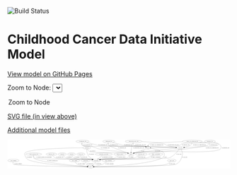 <link rel='stylesheet' href="assets/style.css">
<link rel='stylesheet' href="https://unpkg.com/leaflet@1.5.1/dist/leaflet.css" integrity="sha512-xwE/Az9zrjBIphAcBb3F6JVqxf46+CDLwfLMHloNu6KEQCAWi6HcDUbeOfBIptF7tcCzusKFjFw2yuvEpDL9wQ==" crossorigin="">
<script type="text/javascript" src="https://code.jquery.com/jquery-3.2.1.min.js"></script>
<script type="text/javascript"  src="https://unpkg.com/leaflet@1.5.1/dist/leaflet.js"></script>
<script type="text/javascript" src="assets/actions.js"></script>

![Build Status](https://github.com/CBIIT/ccdi-model/actions/workflows/model-test-and-deploy.yml/badge.svg)

# Childhood Cancer Data Initiative Model

[View model on GitHub Pages](https://cbiit.github.io/ccdi-model/)



Zoom to Node: <select id="node_select">
  <option value="">Zoom to Node</option>
</select>
<div id="model"></div>

<p>
<a href="./model-desc/ccdi-model.svg">SVG file (in view above)</a>
<p>
<a href="./model-desc">Additional model files</a>
<div id='graph' style='display:off;'>
<svg width="3029pt" height="392pt"
 viewBox="0.00 0.00 3029.34 392.00" xmlns="http://www.w3.org/2000/svg" xmlns:xlink="http://www.w3.org/1999/xlink">
<g id="graph0" class="graph" transform="scale(1 1) rotate(0) translate(4 388)">
<title>Perl</title>
<polygon fill="#ffffff" stroke="transparent" points="-4,4 -4,-388 3025.3431,-388 3025.3431,4 -4,4"/>
<!-- family_relationship -->
<g id="node1" class="node">
<title>family_relationship</title>
<ellipse fill="none" stroke="#000000" cx="2014.3431" cy="-192" rx="100.1823" ry="18"/>
<text text-anchor="middle" x="2014.3431" y="-188.3" font-family="Times,serif" font-size="14.00" fill="#000000">family_relationship</text>
</g>
<!-- participant -->
<g id="node21" class="node">
<title>participant</title>
<ellipse fill="none" stroke="#000000" cx="1202.3431" cy="-105" rx="62.2891" ry="18"/>
<text text-anchor="middle" x="1202.3431" y="-101.3" font-family="Times,serif" font-size="14.00" fill="#000000">participant</text>
</g>
<!-- family_relationship&#45;&gt;participant -->
<g id="edge35" class="edge">
<title>family_relationship&#45;&gt;participant</title>
<path fill="none" stroke="#000000" d="M1981.1327,-174.8904C1956.0842,-162.9311 1920.4881,-147.9118 1887.3431,-141 1753.7146,-113.1342 1408.5334,-141.8857 1273.3431,-123 1267.912,-122.2413 1262.2958,-121.2274 1256.7111,-120.0658"/>
<polygon fill="#000000" stroke="#000000" points="1257.2619,-116.6027 1246.7394,-117.8387 1255.736,-123.4343 1257.2619,-116.6027"/>
<text text-anchor="middle" x="2012.8431" y="-144.8" font-family="Times,serif" font-size="14.00" fill="#000000">of_family_relationship</text>
</g>
<!-- study_funding -->
<g id="node2" class="node">
<title>study_funding</title>
<ellipse fill="none" stroke="#000000" cx="77.3431" cy="-105" rx="77.1866" ry="18"/>
<text text-anchor="middle" x="77.3431" y="-101.3" font-family="Times,serif" font-size="14.00" fill="#000000">study_funding</text>
</g>
<!-- study -->
<g id="node17" class="node">
<title>study</title>
<ellipse fill="none" stroke="#000000" cx="1126.3431" cy="-18" rx="36.2938" ry="18"/>
<text text-anchor="middle" x="1126.3431" y="-14.3" font-family="Times,serif" font-size="14.00" fill="#000000">study</text>
</g>
<!-- study_funding&#45;&gt;study -->
<g id="edge33" class="edge">
<title>study_funding&#45;&gt;study</title>
<path fill="none" stroke="#000000" d="M72.0447,-86.5556C70.1289,-75.6257 70.1383,-62.3266 78.3431,-54 96.153,-35.9258 878.23,-22.0223 1079.5037,-18.739"/>
<polygon fill="#000000" stroke="#000000" points="1079.8003,-22.2347 1089.7422,-18.573 1079.6867,-15.2357 1079.8003,-22.2347"/>
<text text-anchor="middle" x="140.3431" y="-57.8" font-family="Times,serif" font-size="14.00" fill="#000000">of_study_funding</text>
</g>
<!-- synonym -->
<g id="node3" class="node">
<title>synonym</title>
<ellipse fill="none" stroke="#000000" cx="1074.3431" cy="-279" rx="51.9908" ry="18"/>
<text text-anchor="middle" x="1074.3431" y="-275.3" font-family="Times,serif" font-size="14.00" fill="#000000">synonym</text>
</g>
<!-- sample -->
<g id="node4" class="node">
<title>sample</title>
<ellipse fill="none" stroke="#000000" cx="1674.3431" cy="-192" rx="44.393" ry="18"/>
<text text-anchor="middle" x="1674.3431" y="-188.3" font-family="Times,serif" font-size="14.00" fill="#000000">sample</text>
</g>
<!-- synonym&#45;&gt;sample -->
<g id="edge38" class="edge">
<title>synonym&#45;&gt;sample</title>
<path fill="none" stroke="#000000" d="M1082.5194,-260.992C1088.8599,-249.3427 1098.8479,-235.0755 1112.3431,-228 1162.4631,-201.7223 1565.6805,-220.208 1621.3431,-210 1624.9991,-209.3295 1628.7458,-208.4576 1632.4745,-207.4593"/>
<polygon fill="#000000" stroke="#000000" points="1633.6317,-210.767 1642.2276,-204.5735 1631.6455,-204.0546 1633.6317,-210.767"/>
<text text-anchor="middle" x="1154.8431" y="-231.8" font-family="Times,serif" font-size="14.00" fill="#000000">of_synonym</text>
</g>
<!-- synonym&#45;&gt;study -->
<g id="edge37" class="edge">
<title>synonym&#45;&gt;study</title>
<path fill="none" stroke="#000000" d="M1022.3013,-278.7166C847.4037,-277.23 288.7205,-267.9474 235.3431,-210 224.503,-198.2318 230.7066,-189.3135 235.3431,-174 257.4539,-100.973 309.7076,-106.9908 383.3431,-87 515.8335,-51.0312 938.2259,-27.3251 1079.6779,-20.2313"/>
<polygon fill="#000000" stroke="#000000" points="1079.9468,-23.7223 1089.7606,-19.73 1079.5991,-16.7309 1079.9468,-23.7223"/>
<text text-anchor="middle" x="292.8431" y="-144.8" font-family="Times,serif" font-size="14.00" fill="#000000">of_synonym</text>
</g>
<!-- synonym&#45;&gt;participant -->
<g id="edge39" class="edge">
<title>synonym&#45;&gt;participant</title>
<path fill="none" stroke="#000000" d="M1073.609,-260.6498C1073.604,-238.2972 1076.5504,-200.2747 1094.3431,-174 1109.2986,-151.9151 1133.929,-135.3837 1155.8942,-124.0473"/>
<polygon fill="#000000" stroke="#000000" points="1157.6863,-127.0662 1165.1087,-119.5059 1154.5917,-120.7873 1157.6863,-127.0662"/>
<text text-anchor="middle" x="1136.8431" y="-188.3" font-family="Times,serif" font-size="14.00" fill="#000000">of_synonym</text>
</g>
<!-- sample&#45;&gt;participant -->
<g id="edge8" class="edge">
<title>sample&#45;&gt;participant</title>
<path fill="none" stroke="#000000" d="M1661.5621,-174.7018C1651.743,-162.8979 1637.0593,-148.153 1620.3431,-141 1549.3545,-110.6234 1349.6902,-134.5433 1273.3431,-123 1267.9208,-122.1802 1262.3106,-121.1258 1256.7295,-119.9391"/>
<polygon fill="#000000" stroke="#000000" points="1257.2882,-116.477 1246.7621,-117.6822 1255.7423,-123.3042 1257.2882,-116.477"/>
<text text-anchor="middle" x="1678.8431" y="-144.8" font-family="Times,serif" font-size="14.00" fill="#000000">of_sample</text>
</g>
<!-- clinical_measure_file -->
<g id="node5" class="node">
<title>clinical_measure_file</title>
<ellipse fill="none" stroke="#000000" cx="353.3431" cy="-192" rx="108.5808" ry="18"/>
<text text-anchor="middle" x="353.3431" y="-188.3" font-family="Times,serif" font-size="14.00" fill="#000000">clinical_measure_file</text>
</g>
<!-- clinical_measure_file&#45;&gt;study -->
<g id="edge16" class="edge">
<title>clinical_measure_file&#45;&gt;study</title>
<path fill="none" stroke="#000000" d="M347.0986,-174.0019C344.5921,-163.2399 343.8254,-149.9605 351.3431,-141 398.735,-84.5126 920.2424,-35.5983 1080.0618,-21.8474"/>
<polygon fill="#000000" stroke="#000000" points="1080.3914,-25.3321 1090.0569,-20.9928 1079.795,-18.3576 1080.3914,-25.3321"/>
<text text-anchor="middle" x="608.3431" y="-101.3" font-family="Times,serif" font-size="14.00" fill="#000000">of_clinical_measure_file</text>
</g>
<!-- clinical_measure_file&#45;&gt;participant -->
<g id="edge34" class="edge">
<title>clinical_measure_file&#45;&gt;participant</title>
<path fill="none" stroke="#000000" d="M352.0766,-173.8121C352.3758,-162.5487 354.9195,-148.7922 364.3431,-141 397.191,-113.8389 1089.1132,-128.7737 1131.3431,-123 1136.8553,-122.2464 1142.557,-121.2246 1148.2226,-120.0484"/>
<polygon fill="#000000" stroke="#000000" points="1149.3369,-123.3858 1158.3327,-117.789 1147.8101,-116.5543 1149.3369,-123.3858"/>
<text text-anchor="middle" x="493.8431" y="-144.8" font-family="Times,serif" font-size="14.00" fill="#000000">of_clinical_measure_file_participant</text>
</g>
<!-- radiology_file -->
<g id="node6" class="node">
<title>radiology_file</title>
<ellipse fill="none" stroke="#000000" cx="595.3431" cy="-192" rx="73.387" ry="18"/>
<text text-anchor="middle" x="595.3431" y="-188.3" font-family="Times,serif" font-size="14.00" fill="#000000">radiology_file</text>
</g>
<!-- radiology_file&#45;&gt;participant -->
<g id="edge17" class="edge">
<title>radiology_file&#45;&gt;participant</title>
<path fill="none" stroke="#000000" d="M608.5132,-174.1227C618.3139,-162.3717 632.8134,-147.9319 649.3431,-141 698.7662,-120.2741 1078.2958,-130.6275 1131.3431,-123 1136.7712,-122.2195 1142.3854,-121.1912 1147.9688,-120.0207"/>
<polygon fill="#000000" stroke="#000000" points="1148.9482,-123.388 1157.939,-117.783 1147.4152,-116.5579 1148.9482,-123.388"/>
<text text-anchor="middle" x="708.3431" y="-144.8" font-family="Times,serif" font-size="14.00" fill="#000000">of_radiology_file</text>
</g>
<!-- single_cell_sequencing_file -->
<g id="node7" class="node">
<title>single_cell_sequencing_file</title>
<ellipse fill="none" stroke="#000000" cx="2508.3431" cy="-366" rx="137.5759" ry="18"/>
<text text-anchor="middle" x="2508.3431" y="-362.3" font-family="Times,serif" font-size="14.00" fill="#000000">single_cell_sequencing_file</text>
</g>
<!-- single_cell_sequencing_file&#45;&gt;sample -->
<g id="edge31" class="edge">
<title>single_cell_sequencing_file&#45;&gt;sample</title>
<path fill="none" stroke="#000000" d="M2610.0241,-353.8449C2627.7888,-351.8204 2646.0985,-349.797 2663.3431,-348 2684.9847,-345.7449 2843.6815,-346.0773 2858.3431,-330 2862.8353,-325.0741 2862.8257,-319.9347 2858.3431,-315 2844.308,-299.5491 2692.0803,-299.3848 2671.3431,-297 2551.5115,-283.219 2522.1339,-275.1316 2402.3431,-261 2259.034,-244.094 2223.2245,-239.0216 2079.3431,-228 1923.1519,-216.0354 1881.1952,-239.4685 1727.3431,-210 1723.6925,-209.3008 1719.9496,-208.4086 1716.2235,-207.3969"/>
<polygon fill="#000000" stroke="#000000" points="1717.0576,-203.9934 1706.4744,-204.4896 1715.0571,-210.7014 1717.0576,-203.9934"/>
<text text-anchor="middle" x="2779.8431" y="-275.3" font-family="Times,serif" font-size="14.00" fill="#000000">of_single_cell_sequencing_file</text>
</g>
<!-- cell_line -->
<g id="node16" class="node">
<title>cell_line</title>
<ellipse fill="none" stroke="#000000" cx="2344.3431" cy="-279" rx="49.2915" ry="18"/>
<text text-anchor="middle" x="2344.3431" y="-275.3" font-family="Times,serif" font-size="14.00" fill="#000000">cell_line</text>
</g>
<!-- single_cell_sequencing_file&#45;&gt;cell_line -->
<g id="edge29" class="edge">
<title>single_cell_sequencing_file&#45;&gt;cell_line</title>
<path fill="none" stroke="#000000" d="M2504.8159,-348.003C2501.7433,-336.9629 2496.1766,-323.3825 2486.3431,-315 2473.1753,-303.7751 2433.8888,-294.3122 2399.9688,-287.9095"/>
<polygon fill="#000000" stroke="#000000" points="2400.5779,-284.4629 2390.111,-286.1041 2399.3168,-291.3484 2400.5779,-284.4629"/>
<text text-anchor="middle" x="2605.8431" y="-318.8" font-family="Times,serif" font-size="14.00" fill="#000000">of_single_cell_sequencing_file</text>
</g>
<!-- pdx -->
<g id="node24" class="node">
<title>pdx</title>
<ellipse fill="none" stroke="#000000" cx="1907.3431" cy="-279" rx="27.8951" ry="18"/>
<text text-anchor="middle" x="1907.3431" y="-275.3" font-family="Times,serif" font-size="14.00" fill="#000000">pdx</text>
</g>
<!-- single_cell_sequencing_file&#45;&gt;pdx -->
<g id="edge30" class="edge">
<title>single_cell_sequencing_file&#45;&gt;pdx</title>
<path fill="none" stroke="#000000" d="M2373.9974,-361.8738C2205.2116,-356.0951 1935.3844,-344.6371 1918.3431,-330 1911.7485,-324.3357 1908.5525,-315.7502 1907.1337,-307.23"/>
<polygon fill="#000000" stroke="#000000" points="1910.5991,-306.6976 1906.1755,-297.0704 1903.63,-307.3549 1910.5991,-306.6976"/>
<text text-anchor="middle" x="2026.8431" y="-318.8" font-family="Times,serif" font-size="14.00" fill="#000000">of_single_cell_sequencing_file</text>
</g>
<!-- diagnosis -->
<g id="node8" class="node">
<title>diagnosis</title>
<ellipse fill="none" stroke="#000000" cx="741.3431" cy="-192" rx="54.6905" ry="18"/>
<text text-anchor="middle" x="741.3431" y="-188.3" font-family="Times,serif" font-size="14.00" fill="#000000">diagnosis</text>
</g>
<!-- diagnosis&#45;&gt;participant -->
<g id="edge40" class="edge">
<title>diagnosis&#45;&gt;participant</title>
<path fill="none" stroke="#000000" d="M753.285,-174.2233C762.2438,-162.5184 775.6346,-148.0923 791.3431,-141 860.3018,-109.8656 1056.5381,-134.3509 1131.3431,-123 1136.765,-122.1773 1142.375,-121.121 1147.9558,-119.9331"/>
<polygon fill="#000000" stroke="#000000" points="1148.9436,-123.2981 1157.923,-117.6748 1147.3968,-116.4711 1148.9436,-123.2981"/>
<text text-anchor="middle" x="835.8431" y="-144.8" font-family="Times,serif" font-size="14.00" fill="#000000">of_diagnosis</text>
</g>
<!-- study_admin -->
<g id="node9" class="node">
<title>study_admin</title>
<ellipse fill="none" stroke="#000000" cx="908.3431" cy="-105" rx="70.3881" ry="18"/>
<text text-anchor="middle" x="908.3431" y="-101.3" font-family="Times,serif" font-size="14.00" fill="#000000">study_admin</text>
</g>
<!-- study_admin&#45;&gt;study -->
<g id="edge36" class="edge">
<title>study_admin&#45;&gt;study</title>
<path fill="none" stroke="#000000" d="M917.3425,-86.9296C923.8663,-75.7144 933.7448,-61.9675 946.3431,-54 968.2538,-40.1433 1035.0161,-29.359 1080.7715,-23.3385"/>
<polygon fill="#000000" stroke="#000000" points="1081.2914,-26.8006 1090.7639,-22.055 1080.3995,-19.8576 1081.2914,-26.8006"/>
<text text-anchor="middle" x="1002.8431" y="-57.8" font-family="Times,serif" font-size="14.00" fill="#000000">of_study_admin</text>
</g>
<!-- cytogenomic_file -->
<g id="node10" class="node">
<title>cytogenomic_file</title>
<ellipse fill="none" stroke="#000000" cx="1017.3431" cy="-366" rx="89.8845" ry="18"/>
<text text-anchor="middle" x="1017.3431" y="-362.3" font-family="Times,serif" font-size="14.00" fill="#000000">cytogenomic_file</text>
</g>
<!-- cytogenomic_file&#45;&gt;sample -->
<g id="edge13" class="edge">
<title>cytogenomic_file&#45;&gt;sample</title>
<path fill="none" stroke="#000000" d="M1007.5773,-348.0025C1003.1982,-337.2408 1000.5622,-323.9615 1008.3431,-315 1027.0311,-293.4766 1107.5163,-303.1775 1135.3431,-297 1188.8708,-285.117 1199.7972,-272.8004 1253.3431,-261 1414.5926,-225.4639 1460.6693,-248.054 1621.3431,-210 1624.7562,-209.1917 1628.2603,-208.2534 1631.7621,-207.238"/>
<polygon fill="#000000" stroke="#000000" points="1633.0251,-210.5112 1641.5468,-204.2158 1630.9593,-203.8229 1633.0251,-210.5112"/>
<text text-anchor="middle" x="1324.8431" y="-275.3" font-family="Times,serif" font-size="14.00" fill="#000000">of_cytogenomic_file</text>
</g>
<!-- cytogenomic_file&#45;&gt;cell_line -->
<g id="edge11" class="edge">
<title>cytogenomic_file&#45;&gt;cell_line</title>
<path fill="none" stroke="#000000" d="M1073.6271,-351.929C1134.0098,-336.8333 1221.3431,-315 1221.3431,-315 1380.5987,-293.3795 1783.7247,-302.6127 1944.3431,-297 2065.516,-292.7657 2207.2539,-285.9456 2285.2851,-282.0288"/>
<polygon fill="#000000" stroke="#000000" points="2285.5913,-285.5179 2295.4026,-281.5193 2285.2392,-278.5268 2285.5913,-285.5179"/>
<text text-anchor="middle" x="1292.8431" y="-318.8" font-family="Times,serif" font-size="14.00" fill="#000000">of_cytogenomic_file</text>
</g>
<!-- cytogenomic_file&#45;&gt;pdx -->
<g id="edge12" class="edge">
<title>cytogenomic_file&#45;&gt;pdx</title>
<path fill="none" stroke="#000000" d="M1012.0955,-348.0135C1010.0779,-336.9777 1009.9589,-323.398 1018.3431,-315 1051.5966,-281.6919 1819.3413,-306.9527 1865.3431,-297 1868.7814,-296.2561 1872.2887,-295.2299 1875.738,-294.0414"/>
<polygon fill="#000000" stroke="#000000" points="1877.1481,-297.2484 1885.1997,-290.3621 1874.6111,-290.7243 1877.1481,-297.2484"/>
<text text-anchor="middle" x="1089.8431" y="-318.8" font-family="Times,serif" font-size="14.00" fill="#000000">of_cytogenomic_file</text>
</g>
<!-- methylation_array_file -->
<g id="node11" class="node">
<title>methylation_array_file</title>
<ellipse fill="none" stroke="#000000" cx="1711.3431" cy="-366" rx="115.8798" ry="18"/>
<text text-anchor="middle" x="1711.3431" y="-362.3" font-family="Times,serif" font-size="14.00" fill="#000000">methylation_array_file</text>
</g>
<!-- methylation_array_file&#45;&gt;sample -->
<g id="edge18" class="edge">
<title>methylation_array_file&#45;&gt;sample</title>
<path fill="none" stroke="#000000" d="M1703.849,-347.8614C1698.4658,-334.1235 1691.4596,-314.6635 1687.3431,-297 1681.3516,-271.2902 1677.9901,-241.3544 1676.194,-220.0406"/>
<polygon fill="#000000" stroke="#000000" points="1679.6809,-219.735 1675.4126,-210.038 1672.7022,-220.2802 1679.6809,-219.735"/>
<text text-anchor="middle" x="1778.8431" y="-275.3" font-family="Times,serif" font-size="14.00" fill="#000000">of_methylation_array_file</text>
</g>
<!-- methylation_array_file&#45;&gt;cell_line -->
<g id="edge20" class="edge">
<title>methylation_array_file&#45;&gt;cell_line</title>
<path fill="none" stroke="#000000" d="M1825.1622,-362.5888C1930.8736,-358.2914 2080.0239,-349.0287 2135.3431,-330 2146.8835,-326.0303 2147.0304,-319.5782 2158.3431,-315 2199.3102,-298.421 2248.5136,-289.3281 2286.0212,-284.4301"/>
<polygon fill="#000000" stroke="#000000" points="2286.7811,-287.8627 2296.2736,-283.1571 2285.9185,-280.916 2286.7811,-287.8627"/>
<text text-anchor="middle" x="2249.8431" y="-318.8" font-family="Times,serif" font-size="14.00" fill="#000000">of_methylation_array_file</text>
</g>
<!-- methylation_array_file&#45;&gt;pdx -->
<g id="edge19" class="edge">
<title>methylation_array_file&#45;&gt;pdx</title>
<path fill="none" stroke="#000000" d="M1706.2921,-347.7896C1704.4694,-336.9476 1704.4899,-323.6589 1712.3431,-315 1735.3421,-289.6416 1832.2681,-305.8341 1865.3431,-297 1868.7418,-296.0922 1872.2233,-294.9589 1875.6568,-293.7053"/>
<polygon fill="#000000" stroke="#000000" points="1877.1051,-296.8959 1885.0982,-289.9417 1874.513,-290.3935 1877.1051,-296.8959"/>
<text text-anchor="middle" x="1803.8431" y="-318.8" font-family="Times,serif" font-size="14.00" fill="#000000">of_methylation_array_file</text>
</g>
<!-- exposure -->
<g id="node12" class="node">
<title>exposure</title>
<ellipse fill="none" stroke="#000000" cx="867.3431" cy="-192" rx="53.0913" ry="18"/>
<text text-anchor="middle" x="867.3431" y="-188.3" font-family="Times,serif" font-size="14.00" fill="#000000">exposure</text>
</g>
<!-- exposure&#45;&gt;participant -->
<g id="edge5" class="edge">
<title>exposure&#45;&gt;participant</title>
<path fill="none" stroke="#000000" d="M873.477,-173.7496C878.3374,-162.3085 886.336,-148.3759 898.3431,-141 942.593,-113.8175 1080.0969,-131.4119 1131.3431,-123 1136.6762,-122.1246 1142.1954,-121.0438 1147.6919,-119.8498"/>
<polygon fill="#000000" stroke="#000000" points="1148.5505,-123.2439 1157.516,-117.5985 1146.9868,-116.4207 1148.5505,-123.2439"/>
<text text-anchor="middle" x="941.8431" y="-144.8" font-family="Times,serif" font-size="14.00" fill="#000000">of_exposure</text>
</g>
<!-- sequencing_file -->
<g id="node13" class="node">
<title>sequencing_file</title>
<ellipse fill="none" stroke="#000000" cx="1374.3431" cy="-366" rx="83.3857" ry="18"/>
<text text-anchor="middle" x="1374.3431" y="-362.3" font-family="Times,serif" font-size="14.00" fill="#000000">sequencing_file</text>
</g>
<!-- sequencing_file&#45;&gt;sample -->
<g id="edge3" class="edge">
<title>sequencing_file&#45;&gt;sample</title>
<path fill="none" stroke="#000000" d="M1364.4771,-347.6658C1360.355,-337.3044 1357.855,-324.5544 1364.3431,-315 1372.2827,-303.3081 1548.4727,-237.8894 1631.6218,-207.5086"/>
<polygon fill="#000000" stroke="#000000" points="1632.8503,-210.7861 1641.0446,-204.0702 1630.4507,-204.2102 1632.8503,-210.7861"/>
<text text-anchor="middle" x="1553.8431" y="-275.3" font-family="Times,serif" font-size="14.00" fill="#000000">of_sequencing_file</text>
</g>
<!-- sequencing_file&#45;&gt;cell_line -->
<g id="edge2" class="edge">
<title>sequencing_file&#45;&gt;cell_line</title>
<path fill="none" stroke="#000000" d="M1426.7682,-351.9268C1481.7492,-337.2119 1561.2,-316.0921 1568.3431,-315 1577.1912,-313.6472 2105.4278,-289.7626 2285.1956,-281.6619"/>
<polygon fill="#000000" stroke="#000000" points="2285.4323,-285.1549 2295.2646,-281.2082 2285.1172,-278.162 2285.4323,-285.1549"/>
<text text-anchor="middle" x="1634.8431" y="-318.8" font-family="Times,serif" font-size="14.00" fill="#000000">of_sequencing_file</text>
</g>
<!-- sequencing_file&#45;&gt;pdx -->
<g id="edge1" class="edge">
<title>sequencing_file&#45;&gt;pdx</title>
<path fill="none" stroke="#000000" d="M1369.0517,-347.5625C1367.1385,-336.6351 1367.1483,-323.3363 1375.3431,-315 1394.4396,-295.5739 1838.7639,-302.9661 1865.3431,-297 1868.7756,-296.2295 1872.2791,-295.1859 1875.726,-293.9869"/>
<polygon fill="#000000" stroke="#000000" points="1877.1424,-297.1912 1885.1847,-290.2939 1874.5966,-290.6706 1877.1424,-297.1912"/>
<text text-anchor="middle" x="1441.8431" y="-318.8" font-family="Times,serif" font-size="14.00" fill="#000000">of_sequencing_file</text>
</g>
<!-- follow_up -->
<g id="node14" class="node">
<title>follow_up</title>
<ellipse fill="none" stroke="#000000" cx="994.3431" cy="-192" rx="55.4913" ry="18"/>
<text text-anchor="middle" x="994.3431" y="-188.3" font-family="Times,serif" font-size="14.00" fill="#000000">follow_up</text>
</g>
<!-- follow_up&#45;&gt;participant -->
<g id="edge15" class="edge">
<title>follow_up&#45;&gt;participant</title>
<path fill="none" stroke="#000000" d="M989.3364,-173.8294C987.5303,-163.0025 987.5528,-149.7155 995.3431,-141 1015.6597,-118.2707 1101.4056,-128.7557 1131.3431,-123 1136.3655,-122.0344 1141.5622,-120.928 1146.7545,-119.7487"/>
<polygon fill="#000000" stroke="#000000" points="1147.756,-123.1087 1156.6872,-117.4092 1146.1511,-116.2951 1147.756,-123.1087"/>
<text text-anchor="middle" x="1040.3431" y="-144.8" font-family="Times,serif" font-size="14.00" fill="#000000">of_follow_up</text>
</g>
<!-- publication -->
<g id="node15" class="node">
<title>publication</title>
<ellipse fill="none" stroke="#000000" cx="1059.3431" cy="-105" rx="63.0888" ry="18"/>
<text text-anchor="middle" x="1059.3431" y="-101.3" font-family="Times,serif" font-size="14.00" fill="#000000">publication</text>
</g>
<!-- publication&#45;&gt;study -->
<g id="edge28" class="edge">
<title>publication&#45;&gt;study</title>
<path fill="none" stroke="#000000" d="M1059.4483,-86.6462C1060.3167,-76.2783 1062.8167,-63.5283 1069.3431,-54 1074.4773,-46.5043 1081.7387,-40.2443 1089.3652,-35.1599"/>
<polygon fill="#000000" stroke="#000000" points="1091.6215,-37.8867 1098.3802,-29.7276 1088.0086,-31.8911 1091.6215,-37.8867"/>
<text text-anchor="middle" x="1120.3431" y="-57.8" font-family="Times,serif" font-size="14.00" fill="#000000">of_publication</text>
</g>
<!-- cell_line&#45;&gt;sample -->
<g id="edge25" class="edge">
<title>cell_line&#45;&gt;sample</title>
<path fill="none" stroke="#000000" d="M2296.4235,-273.9269C2156.2486,-259.0493 1755.0903,-216.1869 1727.3431,-210 1723.7656,-209.2023 1720.0918,-208.2489 1716.4276,-207.203"/>
<polygon fill="#000000" stroke="#000000" points="1717.4105,-203.8437 1706.8239,-204.2619 1715.3607,-210.5368 1717.4105,-203.8437"/>
<text text-anchor="middle" x="2034.8431" y="-231.8" font-family="Times,serif" font-size="14.00" fill="#000000">of_cell_line</text>
</g>
<!-- cell_line&#45;&gt;study -->
<g id="edge27" class="edge">
<title>cell_line&#45;&gt;study</title>
<path fill="none" stroke="#000000" d="M2355.2551,-261.3701C2366.8269,-240.3734 2382.1805,-204.3283 2372.3431,-174 2352.0182,-111.3386 2343.5515,-84.8438 2285.3431,-54 2235.4609,-27.5681 1382.9667,-19.8161 1172.8558,-18.3029"/>
<polygon fill="#000000" stroke="#000000" points="1172.7954,-14.8025 1162.7708,-18.2315 1172.7458,-21.8023 1172.7954,-14.8025"/>
<text text-anchor="middle" x="2405.8431" y="-144.8" font-family="Times,serif" font-size="14.00" fill="#000000">of_cell_line</text>
</g>
<!-- cell_line&#45;&gt;participant -->
<g id="edge26" class="edge">
<title>cell_line&#45;&gt;participant</title>
<path fill="none" stroke="#000000" d="M2332.0156,-261.2054C2309.1425,-229.9281 2256.7393,-166.0412 2194.3431,-141 2146.8487,-121.9393 1324.0614,-129.8329 1273.3431,-123 1267.8295,-122.2572 1262.1268,-121.2426 1256.4607,-120.0707"/>
<polygon fill="#000000" stroke="#000000" points="1256.8719,-116.5765 1246.3498,-117.8163 1255.3485,-123.4088 1256.8719,-116.5765"/>
<text text-anchor="middle" x="2327.8431" y="-188.3" font-family="Times,serif" font-size="14.00" fill="#000000">of_cell_line</text>
</g>
<!-- pathology_file -->
<g id="node18" class="node">
<title>pathology_file</title>
<ellipse fill="none" stroke="#000000" cx="2748.3431" cy="-366" rx="76.0865" ry="18"/>
<text text-anchor="middle" x="2748.3431" y="-362.3" font-family="Times,serif" font-size="14.00" fill="#000000">pathology_file</text>
</g>
<!-- pathology_file&#45;&gt;sample -->
<g id="edge22" class="edge">
<title>pathology_file&#45;&gt;sample</title>
<path fill="none" stroke="#000000" d="M2806.3278,-354.2161C2833.8019,-347.672 2862.8739,-339.0404 2873.3431,-330 2897.0959,-309.4891 2910.0144,-283.699 2888.3431,-261 2833.6548,-203.7182 2255.4653,-231.4195 2176.3431,-228 2076.5783,-223.6883 1825.5203,-228.2442 1727.3431,-210 1723.6887,-209.3209 1719.9432,-208.4429 1716.2153,-207.4406"/>
<polygon fill="#000000" stroke="#000000" points="1717.0457,-204.0363 1706.4633,-204.5483 1715.0553,-210.7473 1717.0457,-204.0363"/>
<text text-anchor="middle" x="2960.3431" y="-275.3" font-family="Times,serif" font-size="14.00" fill="#000000">of_pathology_file</text>
</g>
<!-- pathology_file&#45;&gt;cell_line -->
<g id="edge23" class="edge">
<title>pathology_file&#45;&gt;cell_line</title>
<path fill="none" stroke="#000000" d="M2742.513,-347.8378C2737.8541,-336.4339 2730.1236,-322.5097 2718.3431,-315 2692.4447,-298.4905 2502.2323,-286.7883 2403.4891,-281.7555"/>
<polygon fill="#000000" stroke="#000000" points="2403.5239,-278.2529 2393.3607,-281.2463 2403.1723,-285.2441 2403.5239,-278.2529"/>
<text text-anchor="middle" x="2793.3431" y="-318.8" font-family="Times,serif" font-size="14.00" fill="#000000">of_pathology_file</text>
</g>
<!-- pathology_file&#45;&gt;pdx -->
<g id="edge24" class="edge">
<title>pathology_file&#45;&gt;pdx</title>
<path fill="none" stroke="#000000" d="M2691.9749,-353.8701C2679.9328,-351.6216 2667.2531,-349.5094 2655.3431,-348 2590.1868,-339.7424 2421.703,-353.4199 2360.3431,-330 2350.2916,-326.1635 2351.3523,-318.9459 2341.3431,-315 2269.7942,-286.7931 2037.8698,-280.6825 1945.6601,-279.3624"/>
<polygon fill="#000000" stroke="#000000" points="1945.4282,-275.8591 1935.3829,-279.227 1945.3359,-282.8585 1945.4282,-275.8591"/>
<text text-anchor="middle" x="2421.3431" y="-318.8" font-family="Times,serif" font-size="14.00" fill="#000000">of_pathology_file</text>
</g>
<!-- therapeutic_procedure -->
<g id="node19" class="node">
<title>therapeutic_procedure</title>
<ellipse fill="none" stroke="#000000" cx="1306.3431" cy="-192" rx="117.7793" ry="18"/>
<text text-anchor="middle" x="1306.3431" y="-188.3" font-family="Times,serif" font-size="14.00" fill="#000000">therapeutic_procedure</text>
</g>
<!-- therapeutic_procedure&#45;&gt;participant -->
<g id="edge14" class="edge">
<title>therapeutic_procedure&#45;&gt;participant</title>
<path fill="none" stroke="#000000" d="M1285.0462,-174.1843C1269.4188,-161.1114 1248.0275,-143.2167 1230.9155,-128.9019"/>
<polygon fill="#000000" stroke="#000000" points="1232.8187,-125.9308 1222.9028,-122.199 1228.3272,-131.2999 1232.8187,-125.9308"/>
<text text-anchor="middle" x="1354.3431" y="-144.8" font-family="Times,serif" font-size="14.00" fill="#000000">of_therapeutic_procedure</text>
</g>
<!-- study_personnel -->
<g id="node20" class="node">
<title>study_personnel</title>
<ellipse fill="none" stroke="#000000" cx="1369.3431" cy="-105" rx="87.1846" ry="18"/>
<text text-anchor="middle" x="1369.3431" y="-101.3" font-family="Times,serif" font-size="14.00" fill="#000000">study_personnel</text>
</g>
<!-- study_personnel&#45;&gt;study -->
<g id="edge32" class="edge">
<title>study_personnel&#45;&gt;study</title>
<path fill="none" stroke="#000000" d="M1346.0931,-87.5764C1330.2706,-76.4845 1308.447,-62.6303 1287.3431,-54 1250.0254,-38.7391 1205.0685,-29.3764 1172.1565,-24.0397"/>
<polygon fill="#000000" stroke="#000000" points="1172.3383,-20.5259 1161.9189,-22.446 1171.2616,-27.4426 1172.3383,-20.5259"/>
<text text-anchor="middle" x="1384.8431" y="-57.8" font-family="Times,serif" font-size="14.00" fill="#000000">of_study_personnel</text>
</g>
<!-- participant&#45;&gt;study -->
<g id="edge7" class="edge">
<title>participant&#45;&gt;study</title>
<path fill="none" stroke="#000000" d="M1193.4104,-86.971C1187.8495,-76.7113 1180.0995,-63.9613 1171.3431,-54 1166.7276,-48.7493 1161.2791,-43.6829 1155.7963,-39.0914"/>
<polygon fill="#000000" stroke="#000000" points="1157.8317,-36.2379 1147.8317,-32.7379 1153.4664,-41.7101 1157.8317,-36.2379"/>
<text text-anchor="middle" x="1232.8431" y="-57.8" font-family="Times,serif" font-size="14.00" fill="#000000">of_participant</text>
</g>
<!-- study_arm -->
<g id="node22" class="node">
<title>study_arm</title>
<ellipse fill="none" stroke="#000000" cx="2230.3431" cy="-105" rx="59.5901" ry="18"/>
<text text-anchor="middle" x="2230.3431" y="-101.3" font-family="Times,serif" font-size="14.00" fill="#000000">study_arm</text>
</g>
<!-- study_arm&#45;&gt;study -->
<g id="edge6" class="edge">
<title>study_arm&#45;&gt;study</title>
<path fill="none" stroke="#000000" d="M2211.9043,-87.803C2197.8473,-75.8836 2177.38,-60.9524 2156.3431,-54 2062.3962,-22.9519 1361.8412,-18.6811 1173.0776,-18.0937"/>
<polygon fill="#000000" stroke="#000000" points="1172.9381,-14.5933 1162.9279,-18.0641 1172.9176,-21.5933 1172.9381,-14.5933"/>
<text text-anchor="middle" x="2232.8431" y="-57.8" font-family="Times,serif" font-size="14.00" fill="#000000">of_study_arm</text>
</g>
<!-- medical_history -->
<g id="node23" class="node">
<title>medical_history</title>
<ellipse fill="none" stroke="#000000" cx="1527.3431" cy="-192" rx="85.2851" ry="18"/>
<text text-anchor="middle" x="1527.3431" y="-188.3" font-family="Times,serif" font-size="14.00" fill="#000000">medical_history</text>
</g>
<!-- medical_history&#45;&gt;participant -->
<g id="edge21" class="edge">
<title>medical_history&#45;&gt;participant</title>
<path fill="none" stroke="#000000" d="M1507.2502,-174.4716C1492.7422,-162.8806 1472.1219,-148.4886 1451.3431,-141 1376.5383,-114.0406 1351.6497,-136.8078 1273.3431,-123 1268.2302,-122.0984 1262.9422,-121.0266 1257.665,-119.8617"/>
<polygon fill="#000000" stroke="#000000" points="1258.1107,-116.3724 1247.579,-117.5273 1256.5322,-123.1922 1258.1107,-116.3724"/>
<text text-anchor="middle" x="1548.3431" y="-144.8" font-family="Times,serif" font-size="14.00" fill="#000000">of_medical_history</text>
</g>
<!-- pdx&#45;&gt;sample -->
<g id="edge9" class="edge">
<title>pdx&#45;&gt;sample</title>
<path fill="none" stroke="#000000" d="M1883.8967,-268.666C1877.8782,-266.0921 1871.3944,-263.3874 1865.3431,-261 1815.1535,-241.1988 1756.7167,-220.4147 1717.8274,-206.8985"/>
<polygon fill="#000000" stroke="#000000" points="1718.9731,-203.5914 1708.3783,-203.6238 1716.6809,-210.2055 1718.9731,-203.5914"/>
<text text-anchor="middle" x="1836.3431" y="-231.8" font-family="Times,serif" font-size="14.00" fill="#000000">of_pdx</text>
</g>
<!-- pdx&#45;&gt;study -->
<g id="edge10" class="edge">
<title>pdx&#45;&gt;study</title>
<path fill="none" stroke="#000000" d="M1934.4347,-274.3937C1987.2283,-264.8065 2100.7054,-240.9962 2123.3431,-210 2142.7655,-183.4064 2125.0786,-157.0847 2096.3431,-141 1934.7523,-50.5497 1344.0223,-24.9327 1173.0152,-19.3379"/>
<polygon fill="#000000" stroke="#000000" points="1172.9405,-15.8339 1162.8337,-19.0125 1172.7168,-22.8303 1172.9405,-15.8339"/>
<text text-anchor="middle" x="2139.3431" y="-144.8" font-family="Times,serif" font-size="14.00" fill="#000000">of_pdx</text>
</g>
<!-- molecular_test -->
<g id="node25" class="node">
<title>molecular_test</title>
<ellipse fill="none" stroke="#000000" cx="1816.3431" cy="-192" rx="79.8859" ry="18"/>
<text text-anchor="middle" x="1816.3431" y="-188.3" font-family="Times,serif" font-size="14.00" fill="#000000">molecular_test</text>
</g>
<!-- molecular_test&#45;&gt;participant -->
<g id="edge4" class="edge">
<title>molecular_test&#45;&gt;participant</title>
<path fill="none" stroke="#000000" d="M1791.2918,-174.833C1772.4276,-162.9285 1745.4368,-148.0028 1719.3431,-141 1623.5414,-115.2894 1371.5038,-137.2651 1273.3431,-123 1267.9162,-122.2113 1262.3029,-121.1776 1256.7199,-120.0037"/>
<polygon fill="#000000" stroke="#000000" points="1257.2745,-116.5411 1246.7503,-117.762 1255.7389,-123.3706 1257.2745,-116.5411"/>
<text text-anchor="middle" x="1819.3431" y="-144.8" font-family="Times,serif" font-size="14.00" fill="#000000">of_molecular_test</text>
</g>
</g>
</svg>
</div>

